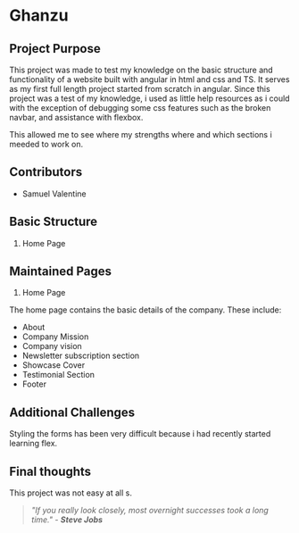 # Ghanzu

## Project Purpose
This project was made to test my knowledge on the basic structure and functionality of a website built with angular in html and css and TS. It serves as my first full length project started from scratch in angular. Since this project was a test of my knowledge, i used as little help resources as i could with the exception of debugging some css features such as the broken navbar, and assistance with flexbox. 

This allowed me to see where my strengths where and which sections i meeded to work on.

## Contributors
- Samuel Valentine

## Basic Structure
1. Home Page

## Maintained Pages
1. Home Page

The home page contains the basic details of the company. These include:
 * About
 * Company Mission
 * Company vision
 * Newsletter subscription section
 * Showcase Cover
 * Testimonial Section
 * Footer

## Additional Challenges

Styling the forms has been very difficult because i had recently started learning flex.

## Final thoughts

This project was not easy at all s. 

> *"If you really look closely, most overnight successes took a long time."* - ***Steve Jobs***
